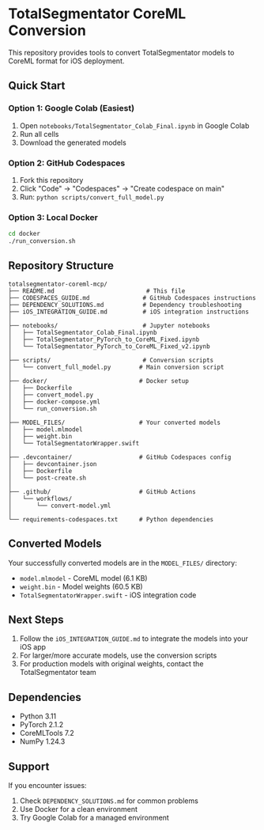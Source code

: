 # TotalSegmentator CoreML Conversion

This repository provides tools to convert TotalSegmentator models to CoreML format for iOS deployment.

## Quick Start

### Option 1: Google Colab (Easiest)
1. Open `notebooks/TotalSegmentator_Colab_Final.ipynb` in Google Colab
2. Run all cells
3. Download the generated models

### Option 2: GitHub Codespaces
1. Fork this repository
2. Click "Code" → "Codespaces" → "Create codespace on main"
3. Run: `python scripts/convert_full_model.py`

### Option 3: Local Docker
```bash
cd docker
./run_conversion.sh
```

## Repository Structure

```
totalsegmentator-coreml-mcp/
├── README.md                          # This file
├── CODESPACES_GUIDE.md               # GitHub Codespaces instructions
├── DEPENDENCY_SOLUTIONS.md           # Dependency troubleshooting
├── iOS_INTEGRATION_GUIDE.md          # iOS integration instructions
│
├── notebooks/                        # Jupyter notebooks
│   ├── TotalSegmentator_Colab_Final.ipynb
│   ├── TotalSegmentator_PyTorch_to_CoreML_Fixed.ipynb
│   └── TotalSegmentator_PyTorch_to_CoreML_Fixed_v2.ipynb
│
├── scripts/                          # Conversion scripts
│   └── convert_full_model.py        # Main conversion script
│
├── docker/                          # Docker setup
│   ├── Dockerfile
│   ├── convert_model.py
│   ├── docker-compose.yml
│   └── run_conversion.sh
│
├── MODEL_FILES/                     # Your converted models
│   ├── model.mlmodel
│   ├── weight.bin
│   └── TotalSegmentatorWrapper.swift
│
├── .devcontainer/                   # GitHub Codespaces config
│   ├── devcontainer.json
│   ├── Dockerfile
│   └── post-create.sh
│
├── .github/                         # GitHub Actions
│   └── workflows/
│       └── convert-model.yml
│
└── requirements-codespaces.txt      # Python dependencies
```

## Converted Models

Your successfully converted models are in the `MODEL_FILES/` directory:
- `model.mlmodel` - CoreML model (6.1 KB)
- `weight.bin` - Model weights (60.5 KB)
- `TotalSegmentatorWrapper.swift` - iOS integration code

## Next Steps

1. Follow the `iOS_INTEGRATION_GUIDE.md` to integrate the models into your iOS app
2. For larger/more accurate models, use the conversion scripts
3. For production models with original weights, contact the TotalSegmentator team

## Dependencies

- Python 3.11
- PyTorch 2.1.2
- CoreMLTools 7.2
- NumPy 1.24.3

## Support

If you encounter issues:
1. Check `DEPENDENCY_SOLUTIONS.md` for common problems
2. Use Docker for a clean environment
3. Try Google Colab for a managed environment